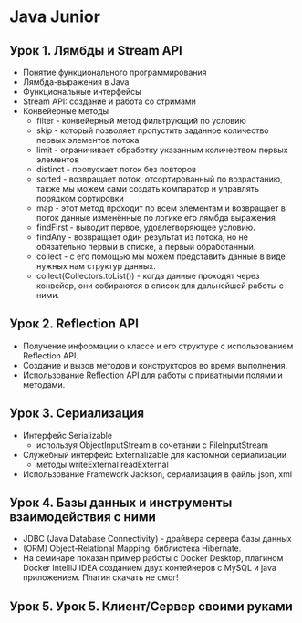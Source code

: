 # Java Junior

## Урок 1. Лямбды и Stream API

- Понятие функционального программирования
- Лямбда-выражения в Java
- Функциональные интерфейсы
- Stream API: создание и работа со стримами
- Конвейерные методы
  * filter - конвейерный метод фильтрующий по условию
  * skip - который позволяет пропустить заданное количество первых элементов потока
  * limit - ограничивает обработку указанным количеством первых элементов
  * distinct - пропускает поток без повторов
  * sorted - возвращает поток, отсортированный по возрастанию, также мы можем сами создать компаратор и управлять порядком сортировки
  * map - этот метод проходит по всем элементам и возвращает в поток данные изменённые по логике его лямбда выражения
  * findFirst - выводит первое, удовлетворяющее условию.
  * findAny - возвращает один результат из потока, но не обязательно первый в списке, а первый обработанный.
  * collect - c его помощью мы можем представить данные в виде нужных нам структур данных.
  * collect(Collectors.toList()) - когда данные проходят через конвейер, они собираются в список для дальнейшей работы с ними.


## Урок 2. Reflection API

- Получение информации о классе и его структуре с использованием Reflection API.
- Создание и вызов методов и конструкторов во время выполнения.
- Использование Reflection API для работы с приватными полями и методами.


## Урок 3. Сериализация
- Интерфейс Serializable
  * используя ObjectInputStream в сочетании с FileInputStream
- Служебный интерфейс Externalizable для кастомной сериализации
  * методы  writeExternal readExternal
- Использование Framework Jackson, сериализация в файлы json, xml


## Урок 4. Базы данных и инструменты взаимодействия с ними
- JDBC (Java Database Connectivity) - драйвера сервера базы данных
- (ORM) Object-Relational Mapping. библиотека Hibernate.
- На семинаре показан пример работы с Docker Desktop, плагином Docker IntelliJ IDEA
  созданием двух контейнеров с MySQL и java приложением.
  Плагин скачать не смог!


## Урок 5. Урок 5. Клиент/Сервер своими руками